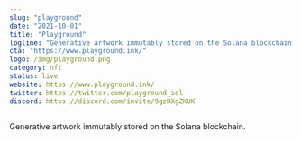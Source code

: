 ```yaml
---
slug: "playground"
date: "2021-10-01"
title: "Playground"
logline: "Generative artwork immutably stored on the Solana blockchain."
cta: "https://www.playground.ink/"
logo: /img/playground.png
category: nft
status: live
website: https://www.playground.ink/
twitter: https://twitter.com/playground_sol
discord: https://discord.com/invite/9gzHXgZKUK
---
```


Generative artwork immutably stored on the Solana blockchain.
